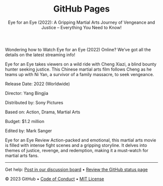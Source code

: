 <header>

<!--
  <<< Author notes: Course header >>>
  Include a 1280×640 image, course title in sentence case, and a concise description in emphasis.
  In your repository settings: enable template repository, add your 1280×640 social image, auto delete head branches.
  Add your open source license, GitHub uses MIT license.
-->

# GitHub Pages

Eye for an Eye (2022): A Gripping Martial Arts Journey of Vengeance and Justice – Everything You Need to Know!

</header>

<!--
  <<< Author notes: Step 1 >>>
  Choose 3-5 steps for your course.
  The first step is always the hardest, so pick something easy!
  Link to docs.github.com for further explanations.
  Encourage users to open new tabs for steps!
-->

Wondering how to Watch Eye for an Eye (2022) Online? We’ve got all the details on the latest streaming info!

Eye for an Eye takes viewers on a wild ride with Cheng Xiazi, a blind bounty hunter seeking justice. This Chinese martial arts film follows Cheng as he teams up with Ni Yan, a survivor of a family massacre, to seek vengeance.

Release Date: 2022 (Worldwide)

Director: Yang Bingjia

Distributed by: Sony Pictures

Based on: Action, Drama, Martial Arts

Budget: $1.2 million

Edited by: Mark Sanger

Eye for an Eye Review
Action-packed and emotional, this martial arts movie is filled with intense fight scenes and a gripping storyline. It delves into themes of justice, revenge, and redemption, making it a must-watch for martial arts fans.


<!--
  <<< Author notes: Footer >>>
  Add a link to get support, GitHub status page, code of conduct, license link.
-->

---

Get help: [Post in our discussion board](https://github.com/orgs/skills/discussions/categories/github-pages) &bull; [Review the GitHub status page](https://www.githubstatus.com/)

&copy; 2023 GitHub &bull; [Code of Conduct](https://www.contributor-covenant.org/version/2/1/code_of_conduct/code_of_conduct.md) &bull; [MIT License](https://gh.io/mit)

</footer>

